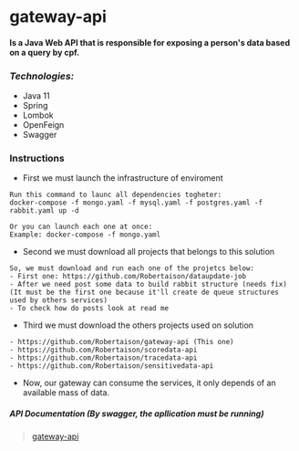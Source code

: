 # gateway-api

#### Is a Java Web API that is responsible for exposing a person's data based on a query by cpf.

### *Technologies:*

- Java 11
- Spring
- Lombok
- OpenFeign
- Swagger

### Instructions
- First we must launch the infrastructure of enviroment
```
Run this command to launc all dependencies togheter:
docker-compose -f mongo.yaml -f mysql.yaml -f postgres.yaml -f rabbit.yaml up -d

Or you can launch each one at once:
Example: docker-compose -f mongo.yaml
```

- Second we must download all projects that belongs to this solution
```
So, we must download and run each one of the projetcs below:
- First one: https://github.com/Robertaison/dataupdate-job  
- After we need post some data to build rabbit structure (needs fix)
(It must be the first one because it'll create de queue structures used by others services)
- To check how do posts look at read me
```

- Third we must download the others projects used on solution
```
- https://github.com/Robertaison/gateway-api (This one)
- https://github.com/Robertaison/scoredata-api
- https://github.com/Robertaison/tracedata-api
- https://github.com/Robertaison/sensitivedata-api
```
- Now, our gateway can consume the services, it only depends of an available mass of data.

##### API Documentation *(By swagger, the apllication must be running)*
> [gateway-api](https://localhost:8084/swagger-ui.html)


